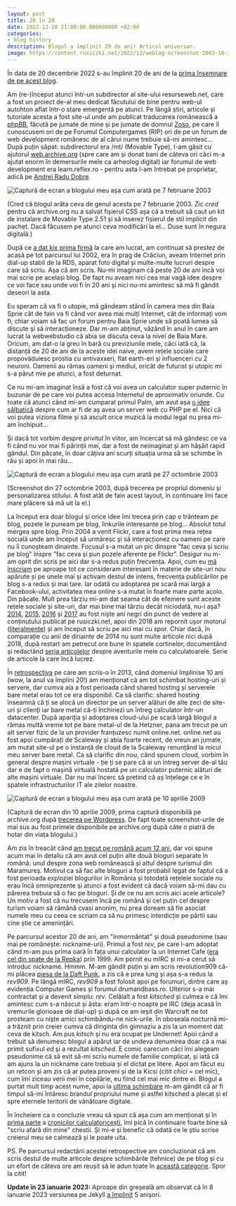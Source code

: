 ```yaml
---
layout: post
title: 20 în 20
date: 2022-12-20 21:00:00.000000000 +02:00
categories:
- blog history
description: Blogul a împlinit 20 de ani! Articol aniversar.
image: https://content.rusiczki.net/2022/12/weblog-screenshot-2003-10-27.png
---
```

În data de 20 decembrie 2022 s-au împlinit 20 de ani de la [prima însemnare de pe acest blog](https://www.rusiczki.net/2002/12/20/restart/).

Am (re-)început atunci într-un subdirector al site-ului resurseweb.net, care a fost un proiect de-al meu dedicat făcutului de bine pentru web-ul autohton aflat într-o stare emergentă pe atunci. Pe lângă știri, articole și tutoriale acesta a fost site-ul unde am publicat traducerea românească a [phpBB](https://www.phpbb.com/), făcută pe jumate de mine și pe jumate de domnul [Zoso](https://zoso.ro/), pe care îl cunoscusem ori de pe Forumul Computergames (RIP) ori de pe un forum de web development românesc de al cărui nume trebuie să-mi amintesc... După puțin săpat: subdirectorul era /mt/ (Movable Type), l-am găsit cu ajutorul [web.archive.org](https://web.archive.org) (spre care am și donat bani de câteva ori căci m-a ajutat enorm în demersurile mele ca arheolog digital) iar forumul de web development era learn.reflex.ro - pentru asta l-am întrebat pe proprietar, adică pe [Andrei Radu Dobre](https://andreiard.ro/).

![Captură de ecran a blogului meu așa cum arată pe 7 februarie 2003](https://content.rusiczki.net/2022/12/weblog-screenshot-2003-02-07.png)

(Cred că blogul arăta ceva de genul acesta pe 7 februarie 2003. Zic *cred* pentru că archive.org nu a salvat fișierul CSS așa că a trebuit să caut un kit de instalare de Movable Type 2.51 și să inserez fișierul de stil implicit din pachet. Dacă făcusem pe atunci ceva modificări la el... Duse sunt în negura digitală.)

După ce [a dat kix prima firmă](https://www.rusiczki.net/2022/03/15/cum-sa-calatoresti-in-timp-ghid-practic/) la care am lucrat, am continuat să prestez de acasă pe tot parcursul lui 2002, era în prag de Crăciun, aveam Internet prin dial-up stabil de la RDS, aparat foto digital și multe-multe lucruri despre care să scriu. Așa că am scris. Nu-mi imaginam că peste 20 de ani încă voi mai scrie pe același blog. De fapt nu aveam nici cea mai vagă idee despre ce voi face sau unde voi fi în 20 ani și nici nu-mi amintesc să mă fi gândit deseori la asta.

Eu speram că va fi o utopie, mă gândeam stând în camera mea din Baia Sprie cât de fain va fi când vor avea mai mulți Internet, cât de informați vom fi, chiar voiam să fac un forum pentru Baia Sprie unde să poată lumea să discute și să interacționeze. Dar m-am abținut, văzând în anul în care am lucrat la webwebstudio că abia se discuta ceva la nivel de Baia Mare. Oricum, am dat-o la greu în bară cu previziunile mele, căci iată că, la distanță de 20 de ani de la aceste idei naive, avem rețele sociale care propovăduiesc prostia cu antivaxxeri, flat earth-eri și influenceri cu 2 neuroni. Oamenii au rămas oameni și mediul, oricât de futurist și utopic mi s-a părut mie pe atunci, a fost deturnat.

Ce nu mi-am imaginat însă a fost că voi avea un calculator super puternic în buzunar de pe care voi putea accesa Internetul de aproximativ oriunde. Cu toate că atunci când mi-am cumparat primul Palm, am avut așa [o idee sălbatică](https://www.rusiczki.net/2003/04/03/a-wish/) despre cum ar fi de aș avea un server web cu PHP pe el. Nici că voi putea viziona filme și să ascult orice muzică la modul legal nu prea mi-am închipuit...

Și dacă tot vorbim despre privitul în viitor, am încercat să mă gândesc ce va fi când nu vor mai fi părinții mei, dar a fost de neimaginat și am hâșăit rapid gândul. Din păcate, în doar câțiva ani scurți situația urma să se schimbe în rău și apoi în mai rău...

![Captură de ecran a blogului meu așa cum arată pe 27 octombrie 2003](https://content.rusiczki.net/2022/12/weblog-screenshot-2003-10-27.png)

(Screenshot din 27 octombrie 2003, după trecerea pe propriul domeniu și personalizarea stilului. A fost atât de fain acest layout, în continuare îmi face mare plăcere să mă uit la el.)

La început era doar blogul și orice idee îmi trecea prin cap o trânteam pe blog, pozele le puneam pe blog, linkurile interesante pe blog... Absolut totul mergea spre blog. Prin 2004 a venit Flickr, care a fost prima mea rețea socială unde am început să urmăresc și să interacționez cu oameni pe care nu îi cunoșteam dinainte. Focusul s-a mutat un pic dinspre "fac ceva și scriu pe blog" înspre "fac ceva și pun pozele aferente pe Flickr". Desigur nu m-am oprit din scris pe aici dar s-a redus puțin frecvența. Apoi, cum eu [mă înscriam](https://www.rusiczki.net/2011/04/11/activitate-distribuita/) pe aproape tot ce consideram interesant în materie de site-uri nou apărute și pe unele mai și activam destul de intens, frecvența publicărilor pe blog s-a redus și mai tare. Iar odată cu adoptarea pe scară mai largă a Facebook-ului, activitatea mea online s-a mutat în foarte mare parte acolo. Din păcate. Mult prea târziu mi-am dat seama cât de efemere sunt aceste rețele sociale și site-uri, dar mai bine mai târziu decât niciodată, nu-i așa? [2014](https://www.rusiczki.net/2014/), [2015](https://www.rusiczki.net/2015/), [2016](https://www.rusiczki.net/2016/) și [2017](https://www.rusiczki.net/2017/) au fost niște ani negri din punct de vedere al conținutului publicat pe rusiczki.net, apoi din 2018 am repornit ușor motorul ([literalmente](https://www.rusiczki.net/2018/01/08/a-new-blogging-engine/)) și am început să scriu pe aici mai cu spor. Chiar dacă, în comparație cu anii de dinainte de 2014 nu sunt multe articole nici după 2018, după restart am petrecut ore bune în spatele cortinelor, documentând și redactând [seria articolelor](http://www.rusiczki.net/category/cronici-calculatoricești) despre aventurile mele cu calculatoarele. Serie de articole la care încă lucrez.

În [retrospectiva](https://www.rusiczki.net/2013/09/11/zece-ani-de-rusiczki-net/) pe care am scris-o în 2013, când domeniul împlinise 10 ani (wow, la anul va împlini 20!) am menționat că am tot schimbat hosting-uri și servere, dar cumva aia a fost perioada când shared hosting și serverele bare metal erau tot ce era disponibil. Ca să clarific: shared hosting înseamnă că ți se alocă un director pe un server alături de alte zeci de site-uri și clienți iar bare metal că-ți închiriezi un întreg calculator într-un datacenter. După apariția și adoptarea cloud-ului pe scară largă blogul a rămas multă vreme tot pe bare metal-ul de la Hetzner, pana am trecut pe un alt server fizic de la un provider franțuzesc numit online.net. online.net au fost apoi cumpărați de Scaleway și abia foarte recent, de vreun an jumate, am mutat site-ul pe o instanță de cloud de la Scaleway renunțând la micul meu server bare metal. Ca să clarific din nou, când spunem cloud, vorbim în general despre mașini virtuale - ție ți se pare că ai un întreg server de-al tău dar e de fapt o mașină virtuală hostată pe un calculator puternic alături de alte mașini virtuale. Dar nu mai încerc să pretind că aș înțelege ce e în spatele infrastructurilor IT ale zilelor noastre.

![Captură de ecran a blogului meu așa cum arată pe 10 aprilie 2009](https://content.rusiczki.net/2022/12/weblog-screenshot-2009-04-10.png)

(Captură de ecran din 10 aprilie 2009, prima captură disponibilă pe archive.org după [trecerea pe Wordpress](https://www.rusiczki.net/2009/04/02/keeping-up-with-the-times/). De fapt toate screenshot-urile de mai sus au fost primele disponibile pe archive.org după câte o piatră de hotar din viața blogului.)

Am zis în treacăt când [am trecut pe română acum 12 ani](https://www.rusiczki.net/2010/08/30/romana/), dar voi spune acum mai în detaliu că am avut cel puțin alte două bloguri separate în română: unul despre zona web românească și altul despre turismul din Maramureș. Motivul ca să fac alte bloguri a fost probabil legat de faptul că a fost perioada exploziei blogurilor în România și totodată rețelele sociale nu erau încă omniprezente și atunci a fost evident că dacă voiam să-mi dau cu părerea trebuia să o fac pe bloguri. Și de ce nu am scris aici acele articole? Un motiv a fost că nu trecusem încă pe română și cel puțin cel despre turism voiam să rămână cvasi anonim, nu prea doream să fie asociat numele meu cu ceea ce scriam ca să nu primesc interdicție pe pârtii sau cine știe ce amenințări.

Pe parcursul acestor 20 de ani, am "înmormântat" și două pseudonime (sau mai pe românește: nickname-uri). Primul a fost *rev*, pe care l-am adoptat când m-am pus prima oară în fața unui calculator la un Internet Cafe ([era cel din spate de la Repka](https://goo.gl/maps/H6BYBy5atVpt3eRW7)) prin 1999. Am pornit eu mIRC și mi-a cerut să introduc nickname. Hmmm. M-am gândit puțin și am scris revolution909 că-mi plăcea [piesa de la Daft Punk](https://www.youtube.com/watch?v=uURB-vo9rZ4), a zis că e prea lung și așa s-a redus la *rev909*. Pe lângă mIRC, *rev909* a fost folosit apoi pe forumuri, dintre care aș evidenția Computer Games și forumul drumandbass.ro. Ulterior s-a mai contractat și a devenit simplu: *rev*. Celălalt a fost *kitsched* și culmea e că îmi amintesc cum s-a născut și ăsta: eram într-o noapte pe IRC (deja acasă în vremurile glorioase de dial-up) și după ce am ieșit din Warcraft ne tot prosteam cu niște amici schimbându-ne nick-urile. În oboseala nocturnă mi-a trăznit prin creier cumva că diriginta din gimnaziu a zis la un moment dat ceva de kitsch. Am pus *kitsch* și nu era ocupat pe Undernet! Apoi când a trebuit să denumesc blogul a apărut iar de undeva denumirea doar că a mai primit sufixul *ed* și a rezultat *kitsched*. E comic oarecum căci îmi alegeam pseudonime că să evit să-mi scriu numele de familie complicat, și iată că am ajuns la un nickname care trebuia și el dictat pe litere. Apoi am făcut eu un retcon și am zis că ar putea proveni și de la Kicsi (citit *chici* = cel mic), cum îmi ziceau verii mei în copilărie, eu fiind cel mai mic dintre ei. Blogul a purtat mult timp acest nume, apoi la [ultima schimbare](https://www.rusiczki.net/2018/01/08/a-new-blogging-engine/) m-am gândit că ar fi timpul să-mi întăresc brandul propriului nume și astfel kitsched a plecat și el spre eternele teritorii de vânătoare digitale.

În încheiere ca o concluzie vreau să spun că așa cum am menționat și în [prima parte](https://www.rusiczki.net/2021/07/08/cronici-calculatoricesti-cip/) a [cronicilor calculatoricești](http://www.rusiczki.net/category/cronici-calculatoricești), îmi pică în continuare foarte bine să "scriu afară din mine" chestii. Și mi-e și benefic că odată ce le știu scrise creierul meu se calmează și le poate uita.

PS. Pe parcursul redactării acestei retrospective am concluzionat că am scris destul de multe articole despre schimbările (tehnice) de pe blog și cu un efort de câteva ore am reușit să le adun toate în [această categorie](http://www.rusiczki.net/category/blog-history). Spor la citit!

**Update în 23 ianuarie 2023:** Aproape din greșeală am observat că în 8 ianuarie 2023 versiunea pe Jekyll [a împlinit](https://www.rusiczki.net/2018/01/08/a-new-blogging-engine/) 5 anișori.
